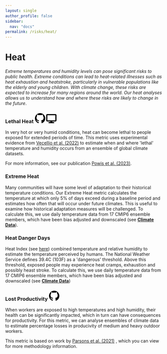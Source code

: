 ```yaml
---
layout: single
author_profile: false
sidebar:
  nav: "docs"
permalink: /risks/heat/
---
```

# Heat

*Extreme temperatures and humidity levels can pose significant risks to public health. Extreme conditions can lead to heat-related illnesses such as heat exhaustion and heatstroke, particularly in vulnerable populations like the elderly and young children. With climate change, these risks are expected to increase for many regions around the world. Our heat analyses allows us to understand how and where these risks are likely to change in the future*.

### Lethal Heat <a href="https://github.com/WoodwellRisk/lethal_heat" target="_blank"><img src="/assets/images/github-icon.png" alt="GitHub icon" style="width: 33px;"/></a> <a href="https://woodwellrisk.github.io/viewer?category=heat&layer=lethal_heat" target="_blank"><img src="/assets/images/display-icon.svg" alt="display icon" style="width: 33px;"/></a>
In very hot or very humid conditions, heat can become lethal to people exposed for extended periods of time. This metric uses experimental evidence from <a href='https://pubmed.ncbi.nlm.nih.gov/34913738' target='_blank'>Vecellio et al. (2022)</a> to estimate when and where 'lethal' temperature and humidity occurs from an ensemble of global climate datasets.  

For more information, see our publication <a href='https://www.science.org/doi/10.1126/sciadv.adg9297' target='_blank'>Powis et al. (2023)</a>.

### Extreme Heat
Many communities will have some level of adaptation to their historical temperature conditions. Our Extreme Heat metric calculates the temperature at which only 5% of days exceed during a baseline period and estimates how often that will occur under future climates. This is useful to examine how historical adaptation measures will be challenged. To calculate this, we use daily temperature data from 17 CMIP6 ensemble members, which have been bias adjusted and downscaled (see **[Climate Data](/tools/climate-data/)**). 

### Heat Danger Days
Heat Index (see <a href='https://www.weather.gov/ama/heatindex' target='_blank'>here</a>) combined temperature and relative humidity to estimate the temperature perceived by humans. The National Weather Service defines 39.4C (103F) as a 'dangerous' threshold. Above this threshold, exposed people may experience heat cramps, exhaustion and possibly heast stroke. To calculate this, we use daily temperature data from 17 CMIP6 ensemble members, which have been bias adjusted and downscaled (see **[Climate Data](/tools/climate-data/)**)

### Lost Productivity <a href="https://github.com/WoodwellRisk/Lost_Productivity" target="_blank"><img src="/assets/images/github-icon.png" alt="GitHub icon" style="width: 33px;"/></a>

When workers are exposed to high temperatures and high humidity, their health can be significantly impacted, which in turn can have consequences for productivity. For this metric, we can analyse ensembles of climate data to estimate percentage losses in producivity of medium and heavy outdoor workers. 

This metric is based on work by <a href='https://www.nature.com/articles/s41467-021-27328-y#data-availability' target='_blank'>Parsons et al. (2021)</a> , which you can view for more methodology information.